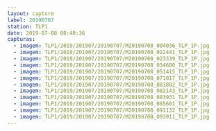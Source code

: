```yaml
---
layout: capture
label: 20190707
station: TLP1
date: 2019-07-08 00:40:36
capturas:
  - imagem: TLP1/2019/201907/20190707/M20190708_004036_TLP_1P.jpg
  - imagem: TLP1/2019/201907/20190707/M20190708_022441_TLP_1P.jpg
  - imagem: TLP1/2019/201907/20190707/M20190708_023339_TLP_1P.jpg
  - imagem: TLP1/2019/201907/20190707/M20190708_034600_TLP_1P.jpg
  - imagem: TLP1/2019/201907/20190707/M20190708_051415_TLP_1P.jpg
  - imagem: TLP1/2019/201907/20190707/M20190708_071817_TLP_1P.jpg
  - imagem: TLP1/2019/201907/20190707/M20190708_081802_TLP_1P.jpg
  - imagem: TLP1/2019/201907/20190707/M20190708_082143_TLP_1P.jpg
  - imagem: TLP1/2019/201907/20190707/M20190708_083931_TLP_1P.jpg
  - imagem: TLP1/2019/201907/20190707/M20190708_085601_TLP_1P.jpg
  - imagem: TLP1/2019/201907/20190707/M20190708_091132_TLP_1P.jpg
  - imagem: TLP1/2019/201907/20190707/M20190708_093911_TLP_1P.jpg
---
```

